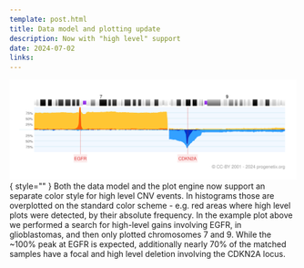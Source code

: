 ```yaml
---
template: post.html
title: Data model and plotting update
description: Now with "high level" support
date: 2024-07-02
links:
---
```


![Example Plot](/img/high-level-EGFR-glioblastoma-example-plot.svg){ style="" }
Both the data model and the plot engine now support an separate color style for
high level CNV events. In histograms those are overplotted on the standard
color scheme - e.g. red areas where high level plots were detected, by their
absolute frequency. In the example plot above we performed a search for high-level
gains involving EGFR, in glioblastomas, and then only plotted chromosomes 7 and 9.
While the ~100% peak at EGFR is expected, additionally nearly 70% of the matched
samples have a focal and high level deletion involving the CDKN2A locus. 
<!--more-->


